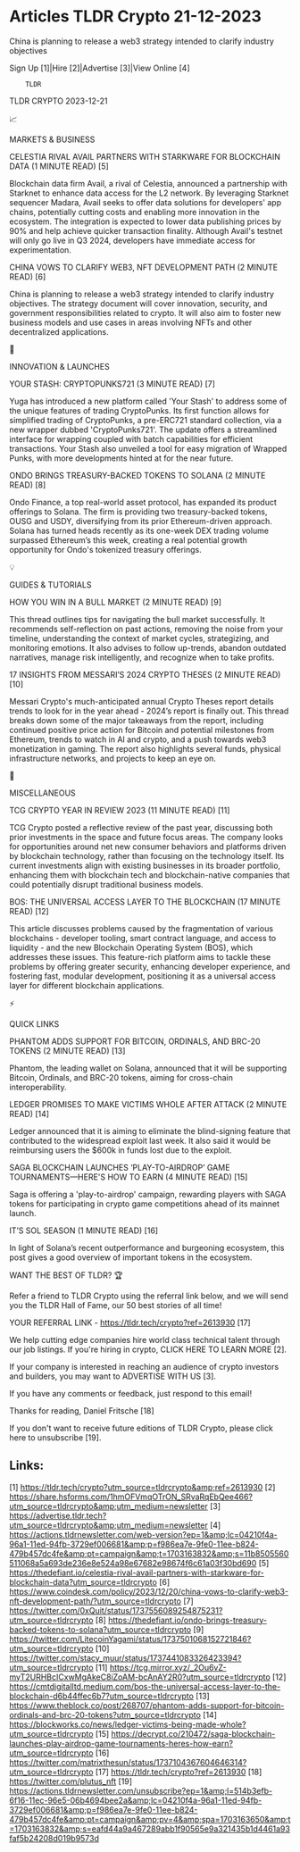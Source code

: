 # Articles TLDR Crypto 21-12-2023

China is planning to release a web3 strategy intended to clarify
industry objectives  

Sign Up [1]|Hire [2]|Advertise [3]|View Online [4] 

		TLDR 

TLDR CRYPTO 2023-12-21

📈 

MARKETS & BUSINESS

 CELESTIA RIVAL AVAIL PARTNERS WITH STARKWARE FOR BLOCKCHAIN DATA (1
MINUTE READ) [5] 

 Blockchain data firm Avail, a rival of Celestia, announced a
partnership with Starknet to enhance data access for the L2 network.
By leveraging Starknet sequencer Madara, Avail seeks to offer data
solutions for developers' app chains, potentially cutting costs and
enabling more innovation in the ecosystem. The integration is expected
to lower data publishing prices by 90% and help achieve quicker
transaction finality. Although Avail's testnet will only go live in Q3
2024, developers have immediate access for experimentation. 

 CHINA VOWS TO CLARIFY WEB3, NFT DEVELOPMENT PATH (2 MINUTE READ) [6] 

 China is planning to release a web3 strategy intended to clarify
industry objectives. The strategy document will cover innovation,
security, and government responsibilities related to crypto. It will
also aim to foster new business models and use cases in areas
involving NFTs and other decentralized applications. 

🚀 

INNOVATION & LAUNCHES

 YOUR STASH: CRYPTOPUNKS721 (3 MINUTE READ) [7] 

 Yuga has introduced a new platform called 'Your Stash' to address
some of the unique features of trading CryptoPunks. Its first function
allows for simplified trading of CryptoPunks, a pre-ERC721 standard
collection, via a new wrapper dubbed 'CryptoPunks721'. The update
offers a streamlined interface for wrapping coupled with batch
capabilities for efficient transactions. Your Stash also unveiled a
tool for easy migration of Wrapped Punks, with more developments
hinted at for the near future. 

 ONDO BRINGS TREASURY-BACKED TOKENS TO SOLANA (2 MINUTE READ) [8] 

 Ondo Finance, a top real-world asset protocol, has expanded its
product offerings to Solana. The firm is providing two treasury-backed
tokens, OUSG and USDY, diversifying from its prior Ethereum-driven
approach. Solana has turned heads recently as its one-week DEX trading
volume surpassed Ethereum’s this week, creating a real potential
growth opportunity for Ondo's tokenized treasury offerings. 

💡 

GUIDES & TUTORIALS

 HOW YOU WIN IN A BULL MARKET (2 MINUTE READ) [9] 

 This thread outlines tips for navigating the bull market
successfully. It recommends self-reflection on past actions, removing
the noise from your timeline, understanding the context of market
cycles, strategizing, and monitoring emotions. It also advises to
follow up-trends, abandon outdated narratives, manage risk
intelligently, and recognize when to take profits. 

 17 INSIGHTS FROM MESSARI’S 2024 CRYPTO THESES (2 MINUTE READ) [10] 

 Messari Crypto's much-anticipated annual Crypto Theses report details
trends to look for in the year ahead - 2024’s report is finally out.
This thread breaks down some of the major takeaways from the report,
including continued positive price action for Bitcoin and potential
milestones from Ethereum, trends to watch in AI and crypto, and a push
towards web3 monetization in gaming. The report also highlights
several funds, physical infrastructure networks, and projects to keep
an eye on. 

🦄 

MISCELLANEOUS

 TCG CRYPTO YEAR IN REVIEW 2023 (11 MINUTE READ) [11] 

 TCG Crypto posted a reflective review of the past year, discussing
both prior investments in the space and future focus areas. The
company looks for opportunities around net new consumer behaviors and
platforms driven by blockchain technology, rather than focusing on the
technology itself. Its current investments align with existing
businesses in its broader portfolio, enhancing them with blockchain
tech and blockchain-native companies that could potentially disrupt
traditional business models. 

 BOS: THE UNIVERSAL ACCESS LAYER TO THE BLOCKCHAIN (17 MINUTE READ)
[12] 

 This article discusses problems caused by the fragmentation of
various blockchains - developer tooling, smart contract language, and
access to liquidity - and the new Blockchain Operating System (BOS),
which addresses these issues. This feature-rich platform aims to
tackle these problems by offering greater security, enhancing
developer experience, and fostering fast, modular development,
positioning it as a universal access layer for different blockchain
applications. 

⚡ 

QUICK LINKS

 PHANTOM ADDS SUPPORT FOR BITCOIN, ORDINALS, AND BRC-20 TOKENS (2
MINUTE READ) [13] 

 Phantom, the leading wallet on Solana, announced that it will be
supporting Bitcoin, Ordinals, and BRC-20 tokens, aiming for
cross-chain interoperability. 

 LEDGER PROMISES TO MAKE VICTIMS WHOLE AFTER ATTACK (2 MINUTE READ)
[14] 

 Ledger announced that it is aiming to eliminate the blind-signing
feature that contributed to the widespread exploit last week. It also
said it would be reimbursing users the $600k in funds lost due to the
exploit. 

 SAGA BLOCKCHAIN LAUNCHES ‘PLAY-TO-AIRDROP’ GAME
TOURNAMENTS—HERE'S HOW TO EARN (4 MINUTE READ) [15] 

 Saga is offering a 'play-to-airdrop' campaign, rewarding players with
SAGA tokens for participating in crypto game competitions ahead of its
mainnet launch. 

 IT’S SOL SEASON (1 MINUTE READ) [16] 

 In light of Solana’s recent outperformance and burgeoning
ecosystem, this post gives a good overview of important tokens in the
ecosystem. 

WANT THE BEST OF TLDR? 🏆

Refer a friend to TLDR Crypto using the referral link below, and we
will send you the TLDR Hall of Fame, our 50 best stories of all time!

YOUR REFERRAL LINK - https://tldr.tech/crypto?ref=2613930 [17]

 We help cutting edge companies hire world class technical talent
through our job listings. If you're hiring in crypto, CLICK HERE TO
LEARN MORE [2]. 

If your company is interested in reaching an audience of crypto
investors and builders, you may want to ADVERTISE WITH US [3]. 

If you have any comments or feedback, just respond to this email! 

Thanks for reading, 
Daniel Fritsche [18] 

If you don't want to receive future editions of TLDR Crypto,
please click here to unsubscribe [19]. 

 

Links:
------
[1] https://tldr.tech/crypto?utm_source=tldrcrypto&amp;ref=2613930
[2] https://share.hsforms.com/1hmOFVmqOTrON_SRvaRqEbQee466?utm_source=tldrcrypto&amp;utm_medium=newsletter
[3] https://advertise.tldr.tech?utm_source=tldrcrypto&amp;utm_medium=newsletter
[4] https://actions.tldrnewsletter.com/web-version?ep=1&amp;lc=04210f4a-96a1-11ed-94fb-3729ef006681&amp;p=f986ea7e-9fe0-11ee-b824-479b457dc4fe&amp;pt=campaign&amp;t=1703163832&amp;s=11b8505560511068a5a693de236e8e524a98e67682e98674f6c61a03f30bd690
[5] https://thedefiant.io/celestia-rival-avail-partners-with-starkware-for-blockchain-data?utm_source=tldrcrypto
[6] https://www.coindesk.com/policy/2023/12/20/china-vows-to-clarify-web3-nft-development-path/?utm_source=tldrcrypto
[7] https://twitter.com/0xQuit/status/1737556089254875231?utm_source=tldrcrypto
[8] https://thedefiant.io/ondo-brings-treasury-backed-tokens-to-solana?utm_source=tldrcrypto
[9] https://twitter.com/LitecoinYagami/status/1737501068152721846?utm_source=tldrcrypto
[10] https://twitter.com/stacy_muur/status/1737441083326423394?utm_source=tldrcrypto
[11] https://tcg.mirror.xyz/_2Ou6vZ-myT2URHBcICxwMgAkeC8iZoAM-bcAnAY2R0?utm_source=tldrcrypto
[12] https://cmtdigitalltd.medium.com/bos-the-universal-access-layer-to-the-blockchain-d6b44ffec6b7?utm_source=tldrcrypto
[13] https://www.theblock.co/post/268707/phantom-adds-support-for-bitcoin-ordinals-and-brc-20-tokens?utm_source=tldrcrypto
[14] https://blockworks.co/news/ledger-victims-being-made-whole?utm_source=tldrcrypto
[15] https://decrypt.co/210472/saga-blockchain-launches-play-airdrop-game-tournaments-heres-how-earn?utm_source=tldrcrypto
[16] https://twitter.com/matrixthesun/status/1737104367604646314?utm_source=tldrcrypto
[17] https://tldr.tech/crypto?ref=2613930
[18] https://twitter.com/plutus_nft
[19] https://actions.tldrnewsletter.com/unsubscribe?ep=1&amp;l=514b3efb-6f16-11ec-96e5-06b4694bee2a&amp;lc=04210f4a-96a1-11ed-94fb-3729ef006681&amp;p=f986ea7e-9fe0-11ee-b824-479b457dc4fe&amp;pt=campaign&amp;pv=4&amp;spa=1703163650&amp;t=1703163832&amp;s=eafd44a9a467289abb1f90565e9a321435b1d4461a93faf5b24208d019b9573d